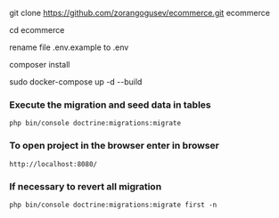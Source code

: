 
git clone https://github.com/zorangogusev/ecommerce.git ecommerce

cd ecommerce

rename file .env.example to .env

composer install

sudo docker-compose up -d --build

### Execute the migration and seed data in tables

    php bin/console doctrine:migrations:migrate

### To open project in the browser enter in browser 

    http://localhost:8080/

### If necessary to revert all migration

    php bin/console doctrine:migrations:migrate first -n
